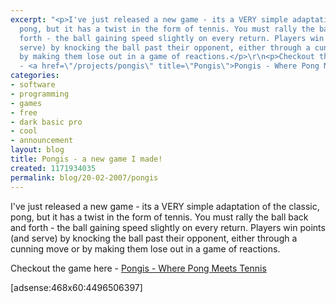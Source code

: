 ```yaml
---
excerpt: "<p>I've just released a new game - its a VERY simple adaptation of the classic,
  pong, but it has a twist in the form of tennis. You must rally the ball back and
  forth - the ball gaining speed slightly on every return. Players win points (and
  serve) by knocking the ball past their opponent, either through a cunning move or
  by making them lose out in a game of reactions.</p>\r\n<p>Checkout the game here
  - <a href=\"/projects/pongis\" title=\"Pongis\">Pongis - Where Pong Meets Tennis</a></p>\r\n"
categories:
- software
- programming
- games
- free
- dark basic pro
- cool
- announcement
layout: blog
title: Pongis - a new game I made!
created: 1171934035
permalink: blog/20-02-2007/pongis
---
```

<p>I've just released a new game - its a VERY simple adaptation of the classic, pong, but it has a twist in the form of tennis. You must rally the ball back and forth - the ball gaining speed slightly on every return. Players win points (and serve) by knocking the ball past their opponent, either through a cunning move or by making them lose out in a game of reactions.</p>
<p>Checkout the game here - <a href="/projects/pongis" title="Pongis">Pongis - Where Pong Meets Tennis</a></p>
<!--break-->
<p>[adsense:468x60:4496506397]</p>
